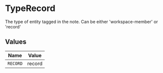 # TypeRecord

The type of entity tagged in the note. Can be either 'workspace-member' or 'record'


## Values

| Name     | Value    |
| -------- | -------- |
| `RECORD` | record   |